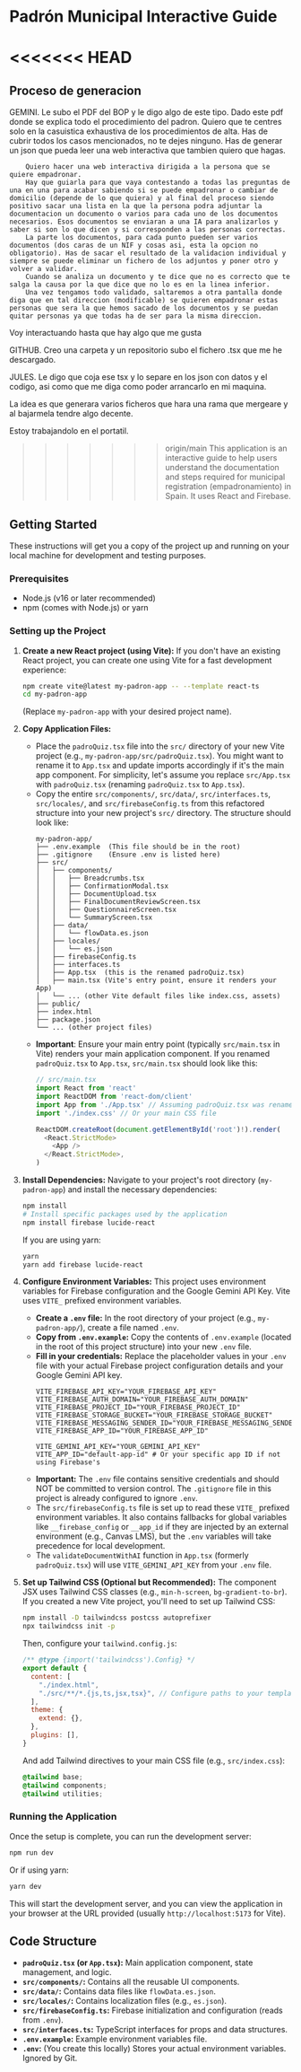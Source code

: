 # Padrón Municipal Interactive Guide

<<<<<<< HEAD
=======
## Proceso de generacion

GEMINI. Le subo el PDF del BOP y le digo algo de este tipo.
            Dado este pdf donde se explica todo el procedimiento del padron. 
        Quiero que te centres solo en la casuistica exhaustiva de los procedimientos de alta. 
        Has de cubrir todos los casos mencionados, no te dejes ninguno. Has de generar un json que pueda leer una web interactiva que tambien quiero que hagas.

        Quiero hacer una web interactiva dirigida a la persona que se quiere empadronar.
        Hay que guiarla para que vaya contestando a todas las preguntas de una en una para acabar sabiendo si se puede empadronar o cambiar de domicilio (depende de lo que quiera) y al final del proceso siendo positivo sacar una lista en la que la persona podra adjuntar la documentacion un documento o varios para cada uno de los documentos necesarios. Esos documentos se enviaran a una IA para analizarlos y saber si son lo que dicen y si corresponden a las personas correctas.
        La parte los documentos, para cada punto pueden ser varios documentos (dos caras de un NIF y cosas asi, esta la opcion no obligatorio). Has de sacar el resultado de la validacion individual y siempre se puede eliminar un fichero de los adjuntos y poner otro y volver a validar.
        Cuando se analiza un documento y te dice que no es correcto que te salga la causa por la que dice que no lo es en la linea inferior. 
        Una vez tengamos todo validado, saltaremos a otra pantalla donde diga que en tal direccion (modificable) se quieren empadronar estas personas que sera la que hemos sacado de los documentos y se puedan quitar personas ya que todas ha de ser para la misma direccion.

Voy interactuando hasta que hay algo que me gusta

GITHUB. Creo una carpeta y un repositorio subo el fichero .tsx que me he descargado.

JULES. Le digo que coja ese tsx y lo separe en los json con datos y el codigo, asi como que me diga como poder arrancarlo en mi maquina. 

La idea es que generara varios ficheros que hara una rama que mergeare y al bajarmela tendre algo decente.

Estoy trabajandolo en el portatil.

>>>>>>> origin/main
This application is an interactive guide to help users understand the documentation and steps required for municipal registration (empadronamiento) in Spain. It uses React and Firebase.

## Getting Started

These instructions will get you a copy of the project up and running on your local machine for development and testing purposes.

### Prerequisites

*   Node.js (v16 or later recommended)
*   npm (comes with Node.js) or yarn

### Setting up the Project

1.  **Create a new React project (using Vite):**
    If you don't have an existing React project, you can create one using Vite for a fast development experience:
    ```bash
    npm create vite@latest my-padron-app -- --template react-ts
    cd my-padron-app
    ```
    (Replace `my-padron-app` with your desired project name).

2.  **Copy Application Files:**
    *   Place the `padroQuiz.tsx` file into the `src/` directory of your new Vite project (e.g., `my-padron-app/src/padroQuiz.tsx`). You might want to rename it to `App.tsx` and update imports accordingly if it's the main app component. For simplicity, let's assume you replace `src/App.tsx` with `padroQuiz.tsx` (renaming `padroQuiz.tsx` to `App.tsx`).
    *   Copy the entire `src/components/`, `src/data/`, `src/interfaces.ts`, `src/locales/`, and `src/firebaseConfig.ts` from this refactored structure into your new project's `src/` directory. The structure should look like:
        ```
        my-padron-app/
        ├── .env.example  (This file should be in the root)
        ├── .gitignore    (Ensure .env is listed here)
        ├── src/
        │   ├── components/
        │   │   ├── Breadcrumbs.tsx
        │   │   ├── ConfirmationModal.tsx
        │   │   ├── DocumentUpload.tsx
        │   │   ├── FinalDocumentReviewScreen.tsx
        │   │   ├── QuestionnaireScreen.tsx
        │   │   └── SummaryScreen.tsx
        │   ├── data/
        │   │   └── flowData.es.json
        │   ├── locales/
        │   │   └── es.json
        │   ├── firebaseConfig.ts
        │   ├── interfaces.ts
        │   ├── App.tsx  (this is the renamed padroQuiz.tsx)
        │   ├── main.tsx (Vite's entry point, ensure it renders your App)
        │   └── ... (other Vite default files like index.css, assets)
        ├── public/
        ├── index.html
        ├── package.json
        └── ... (other project files)
        ```
    *   **Important**: Ensure your main entry point (typically `src/main.tsx` in Vite) renders your main application component. If you renamed `padroQuiz.tsx` to `App.tsx`, `src/main.tsx` should look like this:
        ```typescript
        // src/main.tsx
        import React from 'react'
        import ReactDOM from 'react-dom/client'
        import App from './App.tsx' // Assuming padroQuiz.tsx was renamed to App.tsx
        import './index.css' // Or your main CSS file

        ReactDOM.createRoot(document.getElementById('root')!).render(
          <React.StrictMode>
            <App />
          </React.StrictMode>,
        )
        ```

3.  **Install Dependencies:**
    Navigate to your project's root directory (`my-padron-app`) and install the necessary dependencies:
    ```bash
    npm install
    # Install specific packages used by the application
    npm install firebase lucide-react
    ```
    If you are using yarn:
    ```bash
    yarn
    yarn add firebase lucide-react
    ```

4.  **Configure Environment Variables:**
    This project uses environment variables for Firebase configuration and the Google Gemini API Key. Vite uses `VITE_` prefixed environment variables.
    *   **Create a `.env` file:** In the root directory of your project (e.g., `my-padron-app/`), create a file named `.env`.
    *   **Copy from `.env.example`:** Copy the contents of `.env.example` (located in the root of this project structure) into your new `.env` file.
    *   **Fill in your credentials:** Replace the placeholder values in your `.env` file with your actual Firebase project configuration details and your Google Gemini API key.
        ```env
        VITE_FIREBASE_API_KEY="YOUR_FIREBASE_API_KEY"
        VITE_FIREBASE_AUTH_DOMAIN="YOUR_FIREBASE_AUTH_DOMAIN"
        VITE_FIREBASE_PROJECT_ID="YOUR_FIREBASE_PROJECT_ID"
        VITE_FIREBASE_STORAGE_BUCKET="YOUR_FIREBASE_STORAGE_BUCKET"
        VITE_FIREBASE_MESSAGING_SENDER_ID="YOUR_FIREBASE_MESSAGING_SENDER_ID"
        VITE_FIREBASE_APP_ID="YOUR_FIREBASE_APP_ID"

        VITE_GEMINI_API_KEY="YOUR_GEMINI_API_KEY"
        VITE_APP_ID="default-app-id" # Or your specific app ID if not using Firebase's
        ```
    *   **Important:** The `.env` file contains sensitive credentials and should NOT be committed to version control. The `.gitignore` file in this project is already configured to ignore `.env`.
    *   The `src/firebaseConfig.ts` file is set up to read these `VITE_` prefixed environment variables. It also contains fallbacks for global variables like `__firebase_config` or `__app_id` if they are injected by an external environment (e.g., Canvas LMS), but the `.env` variables will take precedence for local development.
    *   The `validateDocumentWithAI` function in `App.tsx` (formerly `padroQuiz.tsx`) will use `VITE_GEMINI_API_KEY` from your `.env` file.

5.  **Set up Tailwind CSS (Optional but Recommended):**
    The component JSX uses Tailwind CSS classes (e.g., `min-h-screen`, `bg-gradient-to-br`). If you created a new Vite project, you'll need to set up Tailwind CSS:
    ```bash
    npm install -D tailwindcss postcss autoprefixer
    npx tailwindcss init -p
    ```
    Then, configure your `tailwind.config.js`:
    ```javascript
    /** @type {import('tailwindcss').Config} */
    export default {
      content: [
        "./index.html",
        "./src/**/*.{js,ts,jsx,tsx}", // Configure paths to your template files
      ],
      theme: {
        extend: {},
      },
      plugins: [],
    }
    ```
    And add Tailwind directives to your main CSS file (e.g., `src/index.css`):
    ```css
    @tailwind base;
    @tailwind components;
    @tailwind utilities;
    ```

### Running the Application

Once the setup is complete, you can run the development server:

```bash
npm run dev
```
Or if using yarn:
```bash
yarn dev
```
This will start the development server, and you can view the application in your browser at the URL provided (usually `http://localhost:5173` for Vite).

## Code Structure

*   **`padroQuiz.tsx` (or `App.tsx`):** Main application component, state management, and logic.
*   **`src/components/`:** Contains all the reusable UI components.
*   **`src/data/`:** Contains data files like `flowData.es.json`.
*   **`src/locales/`:** Contains localization files (e.g., `es.json`).
*   **`src/firebaseConfig.ts`:** Firebase initialization and configuration (reads from `.env`).
*   **`src/interfaces.ts`:** TypeScript interfaces for props and data structures.
*   **`.env.example`:** Example environment variables file.
*   **`.env`:** (You create this locally) Stores your actual environment variables. Ignored by Git.

```
